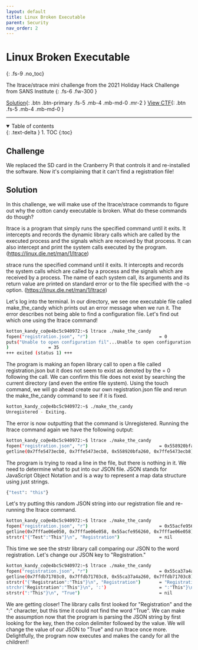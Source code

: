 ```yaml
---
layout: default
title: Linux Broken Executable
parent: Security
nav_order: 2
---
```


# Linux Broken Executable
{: .fs-9 .no_toc}

The ltrace/strace mini challenge from the 2021 Holiday Hack Challenge from SANS Institute 
{: .fs-6 .fw-300 }

[Solution](#solution){: .btn .btn-primary .fs-5 .mb-4 .mb-md-0 .mr-2 } [View CTF](https://www.sans.org/mlp/holiday-hack-challenge/){: .btn .fs-5 .mb-4 .mb-md-0 }

---

<details open markdown="block">
  <summary>
    Table of contents
  </summary>
  {: .text-delta }
1. TOC
{:toc}
</details>

## Challenge
We replaced the SD card in the Cranberry Pi that controls it and re-installed the software. Now it's complaining that it can't find a registration file!

## Solution
In this challenge, we will make use of the ltrace/strace commands to figure out why the cotton candy executable is broken. What do these commands do though?

ltrace is a program that simply runs the specified command until it exits. It intercepts and records the dynamic library calls which are called by the executed process and the signals which are received by that process. It can also intercept and print the system calls executed by the program. (https://linux.die.net/man/1/ltrace)

strace runs the specified command until it exits. It intercepts and records the system calls which are called by a process and the signals which are received by a process. The name of each system call, its arguments and its return value are printed on standard error or to the file specified with the -o option. (https://linux.die.net/man/1/ltrace)

Let's log into the terminal. In our directory, we see one executable file called make_the_candy which prints out an error message when we run it. The error describes not being able to find a configuration file. Let's find out which one using the ltrace command! 

```bash
kotton_kandy_co@e4bc5c940972:~$ ltrace ./make_the_candy 
fopen("registration.json", "r")                           = 0
puts("Unable to open configuration fil"...Unable to open configuration file.
)               = 35
+++ exited (status 1) +++
```

The program is making an fopen library call to open a file called registration.json but it does not seem to exist as denoted by the = 0 following the call. We can confirm this file does not exist by searching the current directory (and even the entire file system). Using the touch command, we will go ahead create our own registration.json file and rerun the make_the_candy command to see if it is fixed.

```bash
kotton_kandy_co@e4bc5c940972:~$ ./make_the_candy 
Unregistered - Exiting.
```

The error is now outputting that the command is Unregistered. Running the ltrace command again we have the following output:

```bash
kotton_kandy_co@e4bc5c940972:~$ ltrace ./make_the_candy 
fopen("registration.json", "r")                           = 0x558920bfa260
getline(0x7ffe5473ecb0, 0x7ffe5473ecb8, 0x558920bfa260, 0x7ffe5473ecb8) = -1
```

The program is trying to read a line in the file, but there is nothing in it. We need to determine what to put into our JSON file. JSON stands for JavaScript Object Notation and is a way to represent a map data structure using just strings. 

```bash
{"test": "this"}
```

Let's try putting this random JSON string into our registration file and re-running the ltrace command.

```bash
kotton_kandy_co@e4bc5c940972:~$ ltrace ./make_the_candy 
fopen("registration.json", "r")                           = 0x55acfe956260
getline(0x7fffae06e050, 0x7fffae06e058, 0x55acfe956260, 0x7fffae06e058) = 16
strstr("{"Test":"This"}\n", "Registration")               = nil
```

This time we see the strstr library call comparing our JSON to the word registration. Let's change our JSON key to "Registration." 

```bash
kotton_kandy_co@e4bc5c940972:~$ ltrace ./make_the_candy 
fopen("registration.json", "r")                           = 0x55ca37a4a260
getline(0x7ffdb71703c0, 0x7ffdb71703c8, 0x55ca37a4a260, 0x7ffdb71703c8) = 24
strstr("{"Registration":"This"}\n", "Registration")       = "Registration":"This"}\n"
strchr("Registration":"This"}\n", ':')                    = ":"This"}\n"
strstr(":"This"}\n", "True")                              = nil
```

We are getting closer! The library calls first looked for "Registration" and the ":" character, but this time it could not find the word "True". We can make the assumption now that the program is parsing the JSON string by first looking for the key, then the colon delimiter followed by the value. We will change the value of our JSON to "True" and run ltrace once more. Delightfully, the program now executes and makes the candy for all the children!!